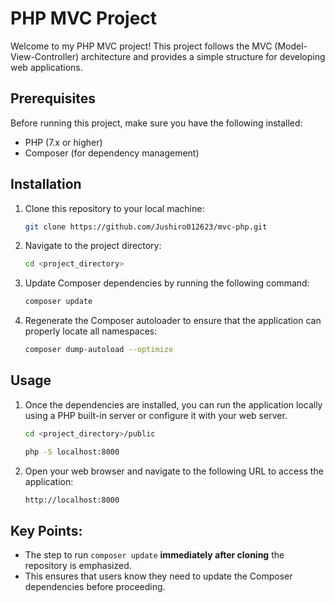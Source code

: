 # PHP MVC Project

Welcome to my PHP MVC project! This project follows the MVC (Model-View-Controller) architecture and provides a simple structure for developing web applications.

## Prerequisites

Before running this project, make sure you have the following installed:

- PHP (7.x or higher)
- Composer (for dependency management)

## Installation
1. Clone this repository to your local machine:
   ```bash
   git clone https://github.com/Jushiro012623/mvc-php.git
2. Navigate to the project directory:
    ```bash
    cd <project_directory>
3. Update Composer dependencies by running the following command:
    ```bash
    composer update
4. Regenerate the Composer autoloader to ensure that the application can properly locate all namespaces:

    ```bash
    composer dump-autoload --optimize
## Usage
1. Once the dependencies are installed, you can run the application locally using a PHP built-in server or configure it with your web server.
    ```bash
    cd <project_directory>/public

    php -S localhost:8000
    ```

2. Open your web browser and navigate to the following URL to access the application:
    ```bash
    http://localhost:8000 
    ```
## Key Points:
- The step to run `composer update` **immediately after cloning** the repository is emphasized.
- This ensures that users know they need to update the Composer dependencies before proceeding.

<!-- ## Additional information
### Database Migration Command
1. **Create a New Table**

    ```bash
    composer migrate    
    ```
    - The `composer migrate` command will run the migrations and create the necessary tables in the database

2. This `composer rollback` command is going to drop a table in the data base

    ```bash
    composer migrate    
    ```
    - The composer rollback command will revert the most recent migration, effectively dropping the table(s) in the database that were created by the last migration.

3. This `composer migrate:fresh` command is going to drop a table in the database `if exists` and then migrate the table

    ```bash
    composer migrate    
    ```
    - The composer migrate:fresh command will first drop all tables in the database (if they exist) and then re-run all migrations to recreate the tables from scratch.

### Explanation:
- The commands are clearly outlined with their purpose described before the code block.
- Each section includes a brief note on how and when to use each command (create, rollback, and refresh migrations).
- The commands are separated for better readability, and appropriate headings are used to structure the content.

This refined version helps users easily understand the migration commands and when to use them, making the section both informative and easy to navigate.
 -->


<!-- ## Contributing
We welcome contributions to this project! If you want to contribute, please follow these steps:

1. Fork the repository.
    ```bash
    Create a new branch (git checkout -b feature-name).

    Commit your changes (git commit -am 'Add new feature').

    Push the branch (git push origin feature-name).

    Create a new Pull Request. -->